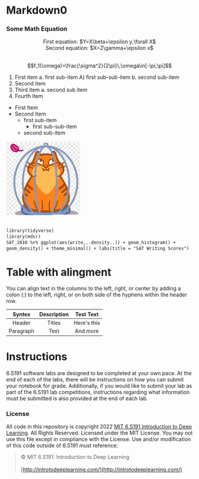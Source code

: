 # Markdown0
### Some Math Equation
<p align="center">
First equation: $Y=X\beta+\epsilon y,\forall X$ <br>
Second equation: $X=Z\gamma+\epsilon x$ <br><br>

$$f_1(\omega)=\frac{\sigma^2}{2\pi}\,\omega\in[-\pi,\pi]$$

1. First item a. first sub-item A) first sub-sub-item b. second sub-item
2. Second item
3. Third item a. second sub item
4. Fourth Item
-  First Item
-  Second Item
     - first sub-item
          - first sub-sub-item
     - second sub-item

<img src = "https://github.com/sbfrusho/ratake/blob/master/Screenshot%20from%202022-05-30%2022-47-17.png" alt = "picture" width = "200" height = "200">

```

library(tidyverse)
library(mdsr)
SAT_2010 %>% ggplot(aes(write,..density..)) + geom_histogram() +
geom_density() + theme_minimal() + labs(title = "SAT Writing Scores")
```
# Table with alingment

You can align text in the columns to the left, right, or center by adding a colon (:) to the left,
right, or on both side of the hyphens within the header row.

|Syntex   |Description |Test Text  |
|:-------:|:----------:|:---------:|
|Header   |Titles      |Here's this| 
|Paragraph|Text        |And more   | 

# Instructions

6.S191 software labs are designed to be completed at your own pace. At the end of each
of the labs, there will be instructions on how you can submit your notebook for grade.
Additionally, if you would like to submit your lab as part of the 6.S191 lab competitions,
instructions regarding what information must be submitted is also provided at the end of
each lab.  

### License

All code in this repository is copyright 2022 [MIT 6.S191 Introduction to Deep Learning](http://introtodeeplearning.com/). All
Rights Reserved.
Licensed under the MIT License. You may not use this file except in compliance with the
License. Use and/or modification of this code outside of 6.S191 must reference:

> © MIT 6.S191: Introduction to Deep Learning<br>       
> [http://introtodeeplearning.com/](http://introtodeeplearning.com/)